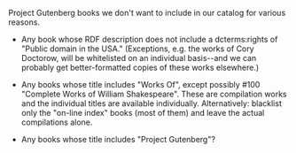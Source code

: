 Project Gutenberg books we don't want to include in our catalog for various reasons.

* Any book whose RDF description does not include a dcterms:rights of "Public domain in the USA." (Exceptions, e.g. the works of Cory Doctorow, will be whitelisted on an individual basis--and we can probably get better-formatted copies of these works elsewhere.)

* Any books whose title includes "Works Of", except possibly #100 "Complete Works of William Shakespeare". These are compilation works and the individual titles are available individually. Alternatively: blacklist only the "on-line index" books (most of them) and leave the actual compilations alone.

* Any books whose title includes "Project Gutenberg"?